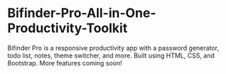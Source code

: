 # Bifinder-Pro-All-in-One-Productivity-Toolkit
Bifinder Pro is a responsive productivity app with a password generator, todo list, notes, theme switcher, and more. Built using HTML, CSS, and Bootstrap. More features coming soon!
